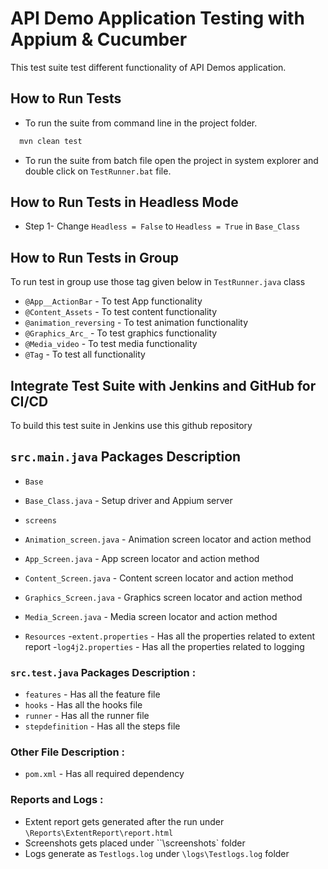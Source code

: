 # API Demo Application Testing with Appium & Cucumber

This test suite test different functionality of API Demos application.


## How to Run Tests

- To run the suite from command line in the project folder.

```bash
  mvn clean test
```
- To run the suite from batch file open the project in system explorer and double click on `TestRunner.bat` file.

## How to Run Tests in Headless Mode

- Step 1- Change `Headless = False` to `Headless = True` in `Base_Class` 





## How to Run Tests in Group

 To run test in group use those tag given below in `TestRunner.java` class
 
- `@App__ActionBar` - To test App functionality
- `@Content_Assets` - To test content functionality
- `@animation_reversing` - To test animation functionality
- `@Graphics_Arc_` - To test graphics functionality
- `@Media_video` - To test media functionality
- `@Tag` - To test all functionality

##	Integrate Test Suite with Jenkins and GitHub for CI/CD
To build this test suite in Jenkins use this github repository 

## `src.main.java` Packages Description
 
- `Base`
 - `Base_Class.java` - Setup driver and Appium server

 
- `screens`

 - `Animation_screen.java` - Animation screen locator and action method
 - `App_Screen.java` - App screen locator and action method
 - `Content_Screen.java` - Content screen locator and action method
 - `Graphics_Screen.java` - Graphics screen locator and action method
 - `Media_Screen.java` - Media screen locator and action method
 
- `Resources`
  -`extent.properties` - Has all the properties related to extent report
  -`log4j2.properties` - Has all the properties related to logging 



### `src.test.java` Packages Description :
- `features` - Has all the feature file 
- `hooks` - Has all the hooks file
- `runner` - Has all the runner file
- `stepdefinition` - Has all the steps file



### Other File Description :

- `pom.xml` - Has all required dependency

### Reports and Logs :
- Extent report gets generated after the run under `\Reports\ExtentReport\report.html`
- Screenshots gets placed under ``\screenshots` folder 
- Logs generate as `Testlogs.log` under `\logs\Testlogs.log` folder
